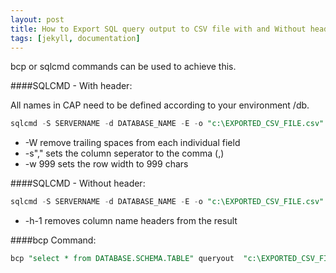 ```yaml
---
layout: post
title: How to Export SQL query output to CSV file with and Without header? 
tags: [jekyll, documentation]
---
```


bcp or sqlcmd commands can be used to achieve this.

####SQLCMD - With header:


All names in CAP need to be defined according to your environment /db.

```sql
sqlcmd -S SERVERNAME -d DATABASE_NAME -E -o "c:\EXPORTED_CSV_FILE.csv" -Q "select * from TABLENAME" -W -w 999 -s","
```

* -W   remove trailing spaces from each individual field 
* -s","   sets the column seperator to the comma (,)
* -w 999   sets the row width to 999 chars


####SQLCMD - Without header:
```sql
sqlcmd -S SERVERNAME -d DATABASE_NAME -E -o "c:\EXPORTED_CSV_FILE.csv" -Q "select * from TABLENAME" -W -w 999 -s"," -h-1
```

* -h-1 removes column name headers from the result 


####bcp Command:
```sql
bcp "select * from DATABASE.SCHEMA.TABLE" queryout  "c:\EXPORTED_CSV_FILE.csv"  -c -t"," -r"\n" -S SERVERNAME -T
```
